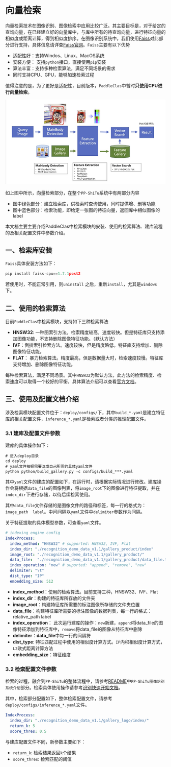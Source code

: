 # 向量检索

向量检索技术在图像识别、图像检索中应用比较广泛。其主要目标是，对于给定的查询向量，在已经建立好的向量库中，与库中所有的待查询向量，进行特征向量的相似度或距离计算，得到相似度排序。在图像识别系统中，我们使用[Faiss](https://github.com/facebookresearch/faiss)对此部分进行支持，具体信息请详查[Faiss官网](https://github.com/facebookresearch/faiss)。`Faiss`主要有以下优势

- 适配性好：支持Windos、Linux、MacOS系统
- 安装方便： 支持`python`接口，直接使用`pip`安装
- 算法丰富：支持多种检索算法，满足不同场景的需求
- 同时支持CPU、GPU，能够加速检索过程

值得注意的是，为了更好是适配性，目前版本，`PaddleClas`中暂时**只使用CPU进行向量检索**。

<div align="center">
<img src="../../images/structure.jpg"  width = "800" />
</div>

如上图中所示，向量检索部分，在整个`PP-ShiTu`系统中有两部分内容

- 图中绿色部分：建立检索库，供检索时查询使用，同时提供增、删等功能
- 图中蓝色部分：检索功能，即给定一张图的特征向量，返回库中相似图像的label

本文档主要主要介绍PaddleClas中检索模块的安装、使用的检索算法、建库流程的及相关配置文件中参数介绍。

## 一、检索库安装

`Faiss`具体安装方法如下：

```python
pip install faiss-cpu==1.7.1post2
```

若使用时，不能正常引用，则`uninstall` 之后，重新`install`，尤其是`windows`下。

## 二、使用的检索算法

目前`PaddleClas`中检索模块，支持如下三种检索算法

- **HNSW32**: 一种图索引方法。检索精度较高，速度较快。但是特征库只支持添加图像功能，不支持删除图像特征功能。（默认方法）
- **IVF**：倒排索引检索方法。速度较快，但是精度略低。特征库支持增加、删除图像特征功能。
- **FLAT**： 暴力检索算法。精度最高，但是数据量大时，检索速度较慢。特征库支持增加、删除图像特征功能。

每种检索算法，满足不同场景。其中`HNSW32`为默认方法，此方法的检索精度、检索速度可以取得一个较好的平衡，具体算法介绍可以查看[官方文档](https://github.com/facebookresearch/faiss/wiki)。

## 三、使用及配置文档介绍

涉及检索模块配置文件位于：`deploy/configs/`下，其中`build_*.yaml`是建立特征库的相关配置文件，`inference_*.yaml`是检索或者分类的推理配置文件。

### 3.1 建库及配置文件参数

建库的具体操作如下：

```shell
# 进入deploy目录
cd deploy
# yaml文件根据需要改成自己所需的具体yaml文件
python python/build_gallery.py -c configs/build_***.yaml
```

其中`yaml`文件的建库的配置如下，在运行时，请根据实际情况进行修改。建库操作会将根据`data_file`的图像列表，将`image_root`下的图像进行特征提取，并在`index_dir`下进行存储，以待后续检索使用。

其中`data_file`文件存储的是图像文件的路径和标签，每一行的格式为：`image_path  label`。中间间隔以`yaml`文件中`delimiter`参数作为间隔。

关于特征提取的具体模型参数，可查看`yaml`文件。

```yaml
# indexing engine config
IndexProcess:
  index_method: "HNSW32" # supported: HNSW32, IVF, Flat
  index_dir: "./recognition_demo_data_v1.1/gallery_product/index"
  image_root: "./recognition_demo_data_v1.1/gallery_product/"
  data_file:  "./recognition_demo_data_v1.1/gallery_product/data_file.txt"
  index_operation: "new" # suported: "append", "remove", "new"
  delimiter: "\t"
  dist_type: "IP"
  embedding_size: 512
```

- **index_method**：使用的检索算法。目前支持三种，HNSW32、IVF、Flat
- **index_dir**：构建的特征库所存放的文件夹
- **image_root**：构建特征库所需要的标注图像所存储的文件夹位置
- **data_file**：构建特征库所需要的标注图像的数据列表，每一行的格式：relative_path label
- **index_operation**： 此次运行建库的操作：`new`新建，`append`将data_file的图像特征添加到特征库中，`remove`将data_file的图像从特征库中删除
- **delimiter**：**data_file**中每一行的间隔符
- **dist_type**: 特征匹配过程中使用的相似度计算方式。`IP`内积相似度计算方式，`L2`欧式距离计算方法
- **embedding_size**：特征维度

### 3.2 检索配置文件参数

检索的过程，融合到`PP-ShiTu`的整体流程中，请参考[README](../../../README_ch.md)中`PP-ShiTu图像识别系统介绍`部分。检索具体使用操作请参考[识别快速开始文档](../quick_start/quick_start_recognition.md)。

其中，检索部分配置如下，整体检索配置文件，请参考`deploy/configs/inference_*.yaml`文件。

```yaml
IndexProcess:
  index_dir: "./recognition_demo_data_v1.1/gallery_logo/index/"
  return_k: 5
  score_thres: 0.5
```

与建库配置文件不同，新参数主要如下：

- `return_k`: 检索结果返回`k`个结果
- `score_thres`: 检索匹配的阈值
